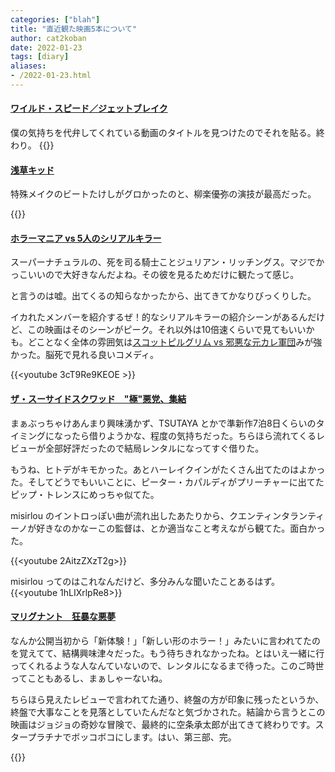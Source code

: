 ```yaml
---
categories: ["blah"]
title: "直近観た映画5本について"
author: cat2koban
date: 2022-01-23
tags: [diary]
aliases:
- /2022-01-23.html
---
```


#### [ワイルド・スピード／ジェットブレイク](https://filmarks.com/movies/72777?mark_id=125904783)

僕の気持ちを代弁してくれている動画のタイトルを見つけたのでそれを貼る。終わり。
{{<youtube PMaJxEtlFIw >}} <br />

#### [浅草キッド](https://filmarks.com/movies/94105?mark_id=125655556)

特殊メイクのビートたけしがグロかったのと、柳楽優弥の演技が最高だった。

{{<youtube sn9IhRxr8rQ >}}

#### [ホラーマニア vs 5人のシリアルキラー](https://filmarks.com/movies/97880?mark_id=126317211)

スーパーナチュラルの、死を司る騎士ことジュリアン・リッチングス。マジでかっこいいので大好きなんだよね。その彼を見るためだけに観たって感じ。

と言うのは嘘。出てくるの知らなかったから、出てきてかなりびっくりした。

イカれたメンバーを紹介するぜ！的なシリアルキラーの紹介シーンがあるんだけど、この映画はそのシーンがピーク。それ以外は10倍速くらいで見てもいいかも。どことなく全体の雰囲気は[スコットピルグリム vs 邪悪な元カレ軍団](https://filmarks.com/movies/5496)みが強かった。脳死で見れる良いコメディ。

{{<youtube 3cT9Re9KEOE >}}

#### [ザ・スーサイドスクワッド　"極"悪党、集結](https://filmarks.com/movies/74474?mark_id=126803053)

まぁぶっちゃけあんまり興味湧かず、TSUTAYA とかで準新作7泊8日くらいのタイミングになったら借りようかな、程度の気持ちだった。ちらほら流れてくるレビューが全部好評だったので結局レンタルになってすぐ借りた。

もうね、ヒトデがキモかった。あとハーレイクインがたくさん出てたのはよかった。そしてどうでもいいことに、ピーター・カパルディがプリーチャーに出てたピップ・トレンスにめっちゃ似てた。

misirlou のイントロっぽい曲が流れ出したあたりから、クエンティンタランティーノが好きなのかなーこの監督は、とか適当なこと考えながら観てた。面白かった。

{{<youtube 2AitzZXzT2g>}} <br />

misirlou ってのはこれなんだけど、多分みんな聞いたことあるはず。
{{<youtube 1hLIXrlpRe8>}}

#### [マリグナント　狂暴な悪夢](https://filmarks.com/movies/88639?mark_id=126803398)

なんか公開当初から「新体験！」「新しい形のホラー！」みたいに言われてたのを覚えてて、結構興味津々だった。もう待ちきれなかったね。とはいえ一緒に行ってくれるような人なんていないので、レンタルになるまで待った。このご時世ってこともあるし、まぁしゃーないね。

ちらほら見えたレビューで言われてた通り、終盤の方が印象に残ったというか、終盤で大事なことを見落としていたんだなと気づかされた。結論から言うとこの映画はジョジョの奇妙な冒険で、最終的に空条承太郎が出てきて終わりです。スタープラチナでボッコボコにします。はい、第三部、完。

{{<youtube y6cZXW-FN48 >}} <br />


